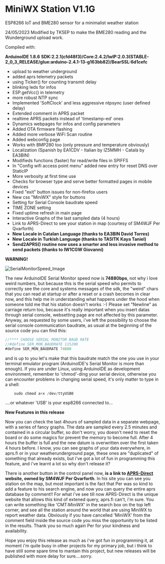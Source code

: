 # MiniWX Station V1.1G
ESP8266 IoT and BME280 sensor for a minimalist weather station

24/05/2023
Modified by TK5EP to make the BME280 reading and the Wunderground upload work.

Compiled with:

**ArduinoIDE 1.8.6**
**SDK:2.2.1(cfd48f3)/Core:2.4.2/lwIP:2.0.3(STABLE-2_0_3_RELEASE/glue:arduino-2.4.1-13-g163bb82)/BearSSL:6d1cefc**

- upload to weather underground
- added aprs telemetry packets
- using Ticker() for counting transmit delay
- blinking leds for infos
- ESP.getVcc() in telemetry
- more robust NTP sync
- Implemented 'SoftClock' and less aggressive ntpsync (user defined delay)
- Extended comment in APRS packet
- realtime APRS packets instead of 'timestamp-ed' ones
- Dynamics webpages for infos and config parameters
- Added OTA firmware flashing
- Added more verbose WiFi Scan routine
- Added webconfig page
- Works with BMP280 too (only pressure and temperature obviously)
- Localization (Spanish by EA1CDV - Italian by IZ5MMH - Català by EA3BIN)
- Modifieds functions (faster) for read/write files in SPIFFS
- In "Config wifi access point menu" added new entry for reset DNS over StaticIP
- More verbosity at first time use
- Checks for browser type and serve better formatted pages in mobile devices
- Fixed "exit" button issues for non-firefox users
- New css "MiniWX" style for buttons
- Setting for Serial Console baudrate speed
- TIME ZONE setting
- Fixed uptime refresh in main page
- Interactive Graphs of the last sampled data (4 hours)
- Link to APRS-Direct to see your station in map (courtesy of SM4WJF Per Qvarforth)
- **New Locale in Catalan Language (thanks to EA3BIN David Torres)**
- **New Locale in Turkish Language (thanks to TA5ITK Kaya Taniel)**
- **Send2APRS() routine now uses a smarter and less invasive method to send packets (thanks to IW1CGW Giovanni)**

**WARNING!**

![SerialMonitorSpeed_Image](https://github.com/IU5HKU/MiniWXStation/blob/master/Images/SerialMonitorSpeed.png)

The new ArduinoIDE Serial Monitor speed now is **74880bps**, not why i love weird numbers, but because this is the serial speed who permits to correctly see the core and systems messages of the sdk, the "weird" chars that you can read at startup or after a reset or a crash becomes in clear now, and this help me in understanding what happens under the hood when someone told me that his station doesn't works :-) Please set "Newline" as carriage return too, because it's really important when you insert datas through serial console, websetting page are not affected by this parameter.
Anyway, as requested by some users, i've left the possibility to choose the serial console communication baudrate, as usual at the beginning of the source code you can find this:

```javascript
//**** CHOOSE SERIAL MONITOR BAUD RATE
//#define SER_MON_BAUDRATE 115200
#define SER_MON_BAUDRATE 74880
```
and is up to you let's make that this baudrate match the one you use in your terminal emulator program (ArduinoIDE's Serial Monitor is more than enough). If you are under Linux, using ArduinoIDE as development environment, remember to 'chmod'-ding your serial device, otherwise you can encounter problems in changing serial speed, it's only matter to type in a shell:

```javascript
    sudo chmod a+x /dev/ttyUSB0
```
....or whatever 'USB' is your esp8266 connected to...

**New Features in this release**

Now you can check the last 4hours of sampled data in a separate webpage, with a series of fancy graphs.
The data are sampled every 2.5 minutes and contained in a circular buffer, so don't worry, you doesn't need to reset the board or do some magics for prevent the memory to become full. After 4 hours the buffer is full and the new datum is overwritten over the first taken 4 hours before. I know, you can see graphs of your data everywhere, in aprs.fi or in your weatherunderground page, these ones are "duplicated" of something that already exists, but i've got a lot of fun in programming this feature, and i've learnt a lot so why don't release it? 

There is another button in the control panel now, **is a link to [APRS-Direct](https://www.aprsdirect.com/) website, owned by SM4WJF Per Qvarforth**. In his site you can see you station on the map, but most important is the fact that Per was so kind to add a feature to his search engine, and now you can query the entire aprs database by comment!! For what i've see till now APRS-Direct is the unique website that allows this kind of extened query, aprs.fi can't, i'm sure. 
You can write something like 'CMT:*MiniWX*' in the search box on the top left corner, and see all the station around the world that are using MiniWX to report weather data. Obviously if you have cancelled 'MiniWX' from the comment field inside the source code you miss the opportunity to be listed in the results. Thank you so much again Per for your kindness and availability.

Hope you enjoy this release as much as i've got fun in programming it, at moment i'm quite busy in other projects for my primary job, but i think to have still some spare time to mantain this project, but new releases will be published with more delay for sure....sorry.
